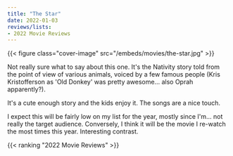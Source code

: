 ```yaml
---
title: "The Star"
date: 2022-01-03
reviews/lists:
- 2022 Movie Reviews
---
```

{{< figure class="cover-image" src="/embeds/movies/the-star.jpg" >}}

Not really sure what to say about this one. It's the Nativity story told from the point of view of various animals, voiced by a few famous people (Kris Kristofferson as 'Old Donkey' was pretty awesome... also Oprah apparently?). 

It's a cute enough story and the kids enjoy it. The songs are a nice touch. 

I expect this will be fairly low on my list for the year, mostly since I'm... not really the target audience. Conversely, I think it will be the movie I re-watch the most times this year. Interesting contrast. 

{{< ranking "2022 Movie Reviews" >}}